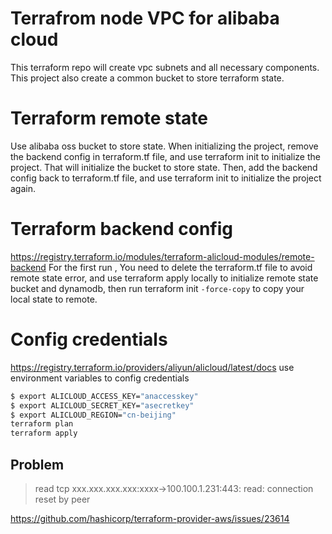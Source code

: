 # Terrafrom node VPC for alibaba cloud

This terraform repo will create vpc subnets and all necessary components.
This project also create a common bucket to store terraform state.

# Terraform remote state

Use alibaba oss bucket to store state.
When initializing the project, remove the backend config in terraform.tf file, and use terraform init to initialize the project.
That will initialize the bucket to store state.
Then, add the backend config back to terraform.tf file, and use terraform init to initialize the project again.

# Terraform backend config

https://registry.terraform.io/modules/terraform-alicloud-modules/remote-backend
For the first run , You need to delete the terraform.tf file to avoid remote state error, and use terraform apply locally to initialize remote state bucket and dynamodb, then run terraform init `-force-copy` to copy your local state to remote.

# Config credentials

https://registry.terraform.io/providers/aliyun/alicloud/latest/docs
use environment variables to config credentials

```bash
$ export ALICLOUD_ACCESS_KEY="anaccesskey"
$ export ALICLOUD_SECRET_KEY="asecretkey"
$ export ALICLOUD_REGION="cn-beijing"
terraform plan
terraform apply
```

## Problem

> read tcp xxx.xxx.xxx.xxx:xxxx->100.100.1.231:443: read: connection reset by peer

https://github.com/hashicorp/terraform-provider-aws/issues/23614
